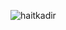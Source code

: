 <p><img align="left" src="https://github-readme-stats.vercel.app/api/top-langs?username=haitkadir&show_icons=true&locale=en&layout=compact" alt="haitkadir" /></p>
